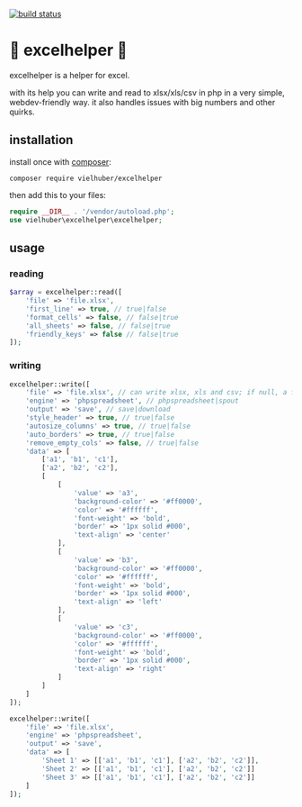 [![build status](https://github.com/vielhuber/excelhelper/actions/workflows/ci.yml/badge.svg)](https://github.com/vielhuber/excelhelper/actions)

# 📗 excelhelper 📗

excelhelper is a helper for excel.

with its help you can write and read to xlsx/xls/csv in php in a very simple, webdev-friendly way.
it also handles issues with big numbers and other quirks.

## installation

install once with [composer](https://getcomposer.org/):

```
composer require vielhuber/excelhelper
```

then add this to your files:

```php
require __DIR__ . '/vendor/autoload.php';
use vielhuber\excelhelper\excelhelper;
```

## usage

### reading

```php
$array = excelhelper::read([
    'file' => 'file.xlsx',
    'first_line' => true, // true|false
    'format_cells' => false, // false|true
    'all_sheets' => false, // false|true
    'friendly_keys' => false // false|true
]);
```

### writing

```php
excelhelper::write([
    'file' => 'file.xlsx', // can write xlsx, xls and csv; if null, a filename is suggested
    'engine' => 'phpspreadsheet', // phpspreadsheet|spout
    'output' => 'save', // save|download
    'style_header' => true, // true|false
    'autosize_columns' => true, // true|false
    'auto_borders' => true, // true|false
    'remove_empty_cols' => false, // true|false
    'data' => [
        ['a1', 'b1', 'c1'],
        ['a2', 'b2', 'c2'],
        [
            [
                'value' => 'a3',
                'background-color' => '#ff0000',
                'color' => '#ffffff',
                'font-weight' => 'bold',
                'border' => '1px solid #000',
                'text-align' => 'center'
            ],
            [
                'value' => 'b3',
                'background-color' => '#ff0000',
                'color' => '#ffffff',
                'font-weight' => 'bold',
                'border' => '1px solid #000',
                'text-align' => 'left'
            ],
            [
                'value' => 'c3',
                'background-color' => '#ff0000',
                'color' => '#ffffff',
                'font-weight' => 'bold',
                'border' => '1px solid #000',
                'text-align' => 'right'
            ]
        ]
    ]
]);
```

```php
excelhelper::write([
    'file' => 'file.xlsx',
    'engine' => 'phpspreadsheet',
    'output' => 'save',
    'data' => [
        'Sheet 1' => [['a1', 'b1', 'c1'], ['a2', 'b2', 'c2']],
        'Sheet 2' => [['a1', 'b1', 'c1'], ['a2', 'b2', 'c2']]
        'Sheet 3' => [['a1', 'b1', 'c1'], ['a2', 'b2', 'c2']]
    ]
]);
```
